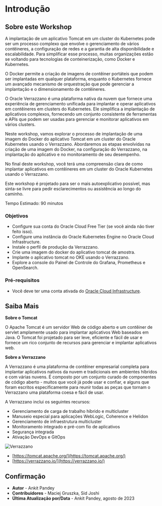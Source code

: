 # Introdução

## Sobre este Workshop

A implantação de um aplicativo Tomcat em um cluster do Kubernetes pode ser um processo complexo que envolve o gerenciamento de vários contêineres, a configuração de redes e a garantia de alta disponibilidade e escalabilidade. Para simplificar esse processo, muitas organizações estão se voltando para tecnologias de conteinerização, como Docker e Kubernetes.

O Docker permite a criação de imagens de contêiner portáteis que podem ser implantadas em qualquer plataforma, enquanto o Kubernetes fornece um avançado mecanismo de orquestração que pode gerenciar a implantação e o dimensionamento de contêineres.

O Oracle Verrazzano é uma plataforma nativa da nuvem que fornece uma experiência de gerenciamento unificada para implantar e operar aplicativos em contêineres em clusters do Kubernetes. Ele simplifica a implantação de aplicativos complexos, fornecendo um conjunto consistente de ferramentas e APIs que podem ser usadas para gerenciar e monitorar aplicativos em vários clusters.

Neste workshop, vamos explorar o processo de implantação de uma imagem do Docker do aplicativo Tomcat em um cluster do Oracle Kubernetes usando o Verrazzano. Abordaremos as etapas envolvidas na criação de uma imagem do Docker, na configuração do Verrazzano, na implantação do aplicativo e no monitoramento de seu desempenho.

No final deste workshop, você terá uma compreensão clara de como implantar aplicativos em contêineres em um cluster do Oracle Kubernetes usando o Verrazzano.

Este workshop é projetado para ser o mais autoexplicativo possível, mas sinta-se livre para pedir esclarecimentos ou assistência ao longo do caminho.

Tempo Estimado: 90 minutos

### Objetivos

*   Configure sua conta do Oracle Cloud Free Tier (se você ainda não tiver feito isso).
*   Configure uma instância do Oracle Kubernetes Engine no Oracle Cloud Infrastructure.
*   Instale o perfil de produção da Verrazzano.
*   Crie uma imagem do docker do aplicativo tomcat de amostra.
*   Implante o aplicativo tomcat no OKE usando o Verrazzano.
*   Explore a console do Painel de Controle do Grafana, Prometheus e OpenSearch.

### Pré-requisitos

*   Você deve ter uma conta ativada do [Oracle Cloud Infrastructure](https://cloud.oracle.com/en_US/cloud-infrastructure).

## Saiba Mais

**Sobre o Tomcat**

O Apache Tomcat é um servidor Web de código aberto e um contêiner de servlet amplamente usado para implantar aplicativos Web baseados em Java. O Tomcat foi projetado para ser leve, eficiente e fácil de usar e fornece um rico conjunto de recursos para gerenciar e implantar aplicativos web.

**Sobre a Verrazzano**

A Verrazzano é uma plataforma de contêiner empresarial completa para implantar aplicativos nativos da nuvem e tradicionais em ambientes híbridos e com várias nuvens. É composto por um conjunto curado de componentes de código aberto - muitos que você já pode usar e confiar, e alguns que foram escritos especificamente para reunir todas as peças que tornam o Verrazzano uma plataforma coesa e fácil de usar.

A Verrazzano inclui os seguintes recursos:

*   Gerenciamento de carga de trabalho híbrido e multicluster
*   Manuseio especial para aplicações WebLogic, Coherence e Helidon
*   Gerenciamento de infraestrutura multicluster
*   Monitoramento integrado e pré-com fio de aplicativos
*   Segurança integrada
*   Ativação DevOps e GitOps

![Verrazzano](images/verrazzano.png)

*   [https://tomcat.apache.org/](https://tomcat.apache.org/)
*   [https://verrazzano.io/](https://verrazzano.io/)

## Confirmação

*   **Autor** - Ankit Pandey
*   **Contribuidores** - Maciej Gruszka, Sid Joshi
*   **Última Atualização por/Data** - Ankit Pandey, agosto de 2023